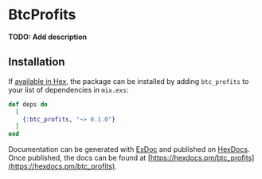 # BtcProfits

**TODO: Add description**

## Installation

If [available in Hex](https://hex.pm/docs/publish), the package can be installed
by adding `btc_profits` to your list of dependencies in `mix.exs`:

```elixir
def deps do
  [
    {:btc_profits, "~> 0.1.0"}
  ]
end
```

Documentation can be generated with [ExDoc](https://github.com/elixir-lang/ex_doc)
and published on [HexDocs](https://hexdocs.pm). Once published, the docs can
be found at [https://hexdocs.pm/btc_profits](https://hexdocs.pm/btc_profits).

